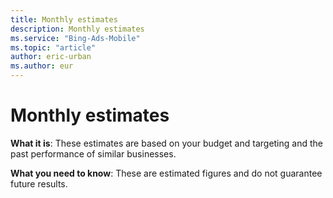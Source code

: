 ```yaml
---
title: Monthly estimates
description: Monthly estimates
ms.service: "Bing-Ads-Mobile"
ms.topic: "article"
author: eric-urban
ms.author: eur
---
```


# Monthly estimates

**What it is**: These estimates are based on your budget and targeting and the past performance of similar businesses.

**What you need to know**: These are estimated figures and do not guarantee future results.


